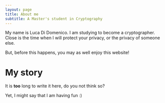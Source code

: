 ```yaml
---
layout: page
title: About me
subtitle: A Master's student in Cryptography
---
```


My name is Luca Di Domenico. I am studying to become a cryptographer. Close is the time when I will protect your privacy, or the privacy of someone else.

But, before this happens, you may as well enjoy this website!

# My story

It is **too** long to write it here, do you not think so?

Yet, I might say that I am having fun :)

